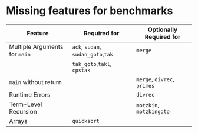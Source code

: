 # Missing features for benchmarks

| Feature                       | Required for                       | Optionally Required for     | 
| ----------------------------- | ---------------------------------- | --------------------------- |
| Multiple Arguments for `main` | `ack`, `sudan`, `sudan_goto`,`tak` | `merge`                     |
|                               | `tak_goto`,`takl`, `cpstak`        |                             |
| `main` without return         |                                    | `merge`, `divrec`, `primes` |
| Runtime Errors                |                                    | `divrec`                    | 
| Term-Level Recursion          |                                    | `motzkin`, `motzkingoto`    |
| Arrays                        | `quicksort`                        |                             |
